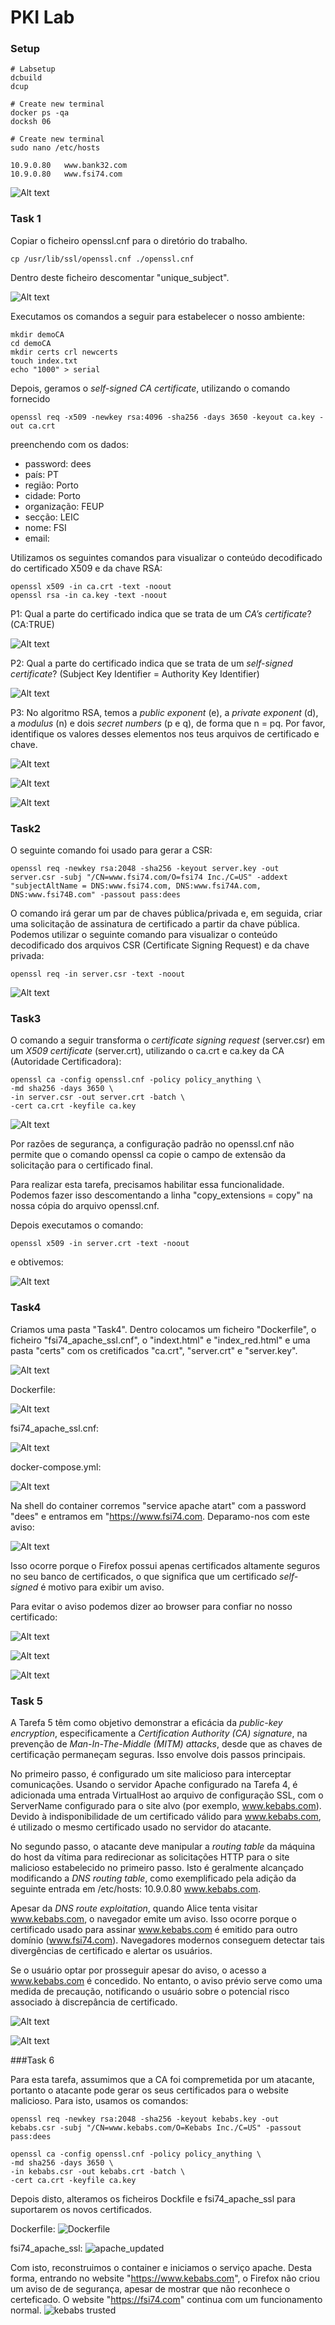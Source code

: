 # PKI Lab

### Setup
```
# Labsetup
dcbuild
dcup

# Create new terminal
docker ps -qa
docksh 06

# Create new terminal
sudo nano /etc/hosts

10.9.0.80   www.bank32.com
10.9.0.80   www.fsi74.com
```

![Alt text](Docs/Lab11DNS.png)

### Task 1

Copiar o ficheiro openssl.cnf para o diretório do trabalho.
```
cp /usr/lib/ssl/openssl.cnf ./openssl.cnf
```
Dentro deste ficheiro descomentar "unique_subject".

![Alt text](Docs/Lab11unique_sub.png)

Executamos os comandos a seguir para estabelecer o nosso ambiente:

```
mkdir demoCA
cd demoCA
mkdir certs crl newcerts
touch index.txt
echo "1000" > serial
```

Depois, geramos o *self-signed CA certificate*, utilizando o comando fornecido

```
openssl req -x509 -newkey rsa:4096 -sha256 -days 3650 -keyout ca.key -out ca.crt
```
preenchendo com os dados:

- password: dees
- país: PT
- região: Porto
- cidade: Porto
- organização: FEUP
- secção: LEIC
- nome: FSI
- email:

Utilizamos os seguintes comandos para visualizar o conteúdo decodificado do certificado X509 e da chave RSA:

```
openssl x509 -in ca.crt -text -noout
openssl rsa -in ca.key -text -noout
```

P1: Qual a parte do certificado indica que se trata de um *CA’s certificate*? (CA:TRUE)

![Alt text](Docs/Lab11CAcert.png)

P2: Qual a parte do certificado indica que se trata de um *self-signed certificate*? (Subject Key Identifier = Authority Key Identifier)

![Alt text](Docs/Lab11Selfcert.png)

P3: No algoritmo RSA, temos a *public exponent* (e), a *private exponent* (d), a *modulus* (n) e dois *secret numbers* (p e q), de forma que n = pq. Por favor, identifique os valores desses elementos nos teus arquivos de certificado e chave.

![Alt text](Docs/Lab11PrivatePublicExp.png)

![Alt text](Docs/Lab11Mudulus.png)

![Alt text](Docs/Lab11SecretNumbers.png)

### Task2

O seguinte comando foi usado para gerar a CSR:
```
openssl req -newkey rsa:2048 -sha256 -keyout server.key -out server.csr -subj "/CN=www.fsi74.com/O=fsi74 Inc./C=US" -addext "subjectAltName = DNS:www.fsi74.com, DNS:www.fsi74A.com, DNS:www.fsi74B.com" -passout pass:dees
```

O comando irá gerar um par de chaves pública/privada e, em seguida, criar uma solicitação de assinatura de certificado a partir da chave pública. Podemos utilizar o seguinte comando para visualizar o conteúdo decodificado dos arquivos CSR (Certificate Signing Request) e da chave privada:

```
openssl req -in server.csr -text -noout
```

![Alt text](Docs/Lab11AltNames.png)

### Task3

O comando a seguir transforma o *certificate signing request* (server.csr) em um *X509
certificate* (server.crt), utilizando o ca.crt e ca.key da CA (Autoridade Certificadora):

```
openssl ca -config openssl.cnf -policy policy_anything \
-md sha256 -days 3650 \
-in server.csr -out server.crt -batch \
-cert ca.crt -keyfile ca.key
```

![Alt text](Docs/Lab11Servercrt.png)

Por razões de segurança, a configuração padrão no openssl.cnf não permite que o comando openssl ca copie o campo de extensão da solicitação para o certificado final.

Para realizar esta tarefa, precisamos habilitar essa funcionalidade. Podemos fazer isso descomentando a linha "copy_extensions = copy" na nossa cópia do arquivo openssl.cnf.

Depois executamos o comando:

```
openssl x509 -in server.crt -text -noout
```

e obtivemos:

![Alt text](Docs/Lab11Altnamescrt.png)

### Task4

Criamos uma pasta "Task4". Dentro colocamos um ficheiro "Dockerfile", o ficheiro "fsi74_apache_ssl.cnf", o "indext.html" e "index_red.html" e uma pasta "certs" com os cretificados "ca.crt", "server.crt" e "server.key".

![Alt text](Docs/Lab11Folder.png)

Dockerfile:

![Alt text](Docs/Lab11Dockerfile.png)

fsi74_apache_ssl.cnf:

![Alt text](Docs/Lab11Apache.png)

docker-compose.yml:

![Alt text](Docs/Lab11Compose.png)

Na shell do container corremos "service apache atart" com a password "dees" e entramos em "https://www.fsi74.com. Deparamo-nos com este aviso:

![Alt text](Docs/Lab11SecurityWarning.png)

Isso ocorre porque o Firefox possui apenas certificados altamente seguros no seu banco de certificados, o que significa que um certificado *self-signed* é motivo para exibir um aviso.

Para evitar o aviso podemos dizer ao browser para confiar no nosso certificado:

![Alt text](Docs/Lab11AddCertificate.png)

![Alt text](Docs/Lab11Certificate.png)

![Alt text](Docs/Lab11fsi74HelloWorld.png)

### Task 5

A Tarefa 5 têm como objetivo demonstrar a eficácia da *public-key encryption*, especificamente a *Certification Authority (CA) signature*, na prevenção de *Man-In-The-Middle (MITM) attacks*, desde que as chaves de certificação permaneçam seguras. Isso envolve dois passos principais.

No primeiro passo, é configurado um site malicioso para interceptar comunicações. Usando o servidor Apache configurado na Tarefa 4, é adicionada uma entrada VirtualHost ao arquivo de configuração SSL, com o ServerName configurado para o site alvo (por exemplo, www.kebabs.com). Devido à indisponibilidade de um certificado válido para www.kebabs.com, é utilizado o mesmo certificado usado no servidor do atacante.

No segundo passo, o atacante deve manipular a *routing table* da máquina do host da vítima para redirecionar as solicitações HTTP para o site malicioso estabelecido no primeiro passo. Isto é geralmente alcançado modificando a *DNS routing table*, como exemplificado pela adição da seguinte entrada em /etc/hosts: 10.9.0.80 www.kebabs.com.

Apesar da *DNS route exploitation*, quando Alice tenta visitar www.kebabs.com, o navegador emite um aviso. Isso ocorre porque o certificado usado para assinar www.kebabs.com é emitido para outro domínio (www.fsi74.com). Navegadores modernos conseguem detectar tais divergências de certificado e alertar os usuários.

Se o usuário optar por prosseguir apesar do aviso, o acesso a www.kebabs.com é concedido. No entanto, o aviso prévio serve como uma medida de precaução, notificando o usuário sobre o potencial risco associado à discrepância de certificado.

![Alt text](Docs/Lab11kebabsWarning.png)

![Alt text](Docs/Lab11kebabsHelloWorld.png)


###Task 6

Para esta tarefa, assumimos que a CA foi compremetida por um atacante, portanto o atacante pode gerar os seus certificados para o website malicioso. Para isto, usamos os comandos: 

```
openssl req -newkey rsa:2048 -sha256 -keyout kebabs.key -out kebabs.csr -subj "/CN=www.kebabs.com/O=Kebabs Inc./C=US" -passout pass:dees
```
```
openssl ca -config openssl.cnf -policy policy_anything \
-md sha256 -days 3650 \
-in kebabs.csr -out kebabs.crt -batch \
-cert ca.crt -keyfile ca.key
```

Depois disto, alteramos os ficheiros Dockfile e fsi74_apache_ssl para suportarem os novos certificados.

Dockerfile: 
![Dockerfile](Docs/Dockerfile.png)

fsi74_apache_ssl:
![apache_updated](Docs/apache_file_altered.png)

Com isto, reconstruimos o container e iniciamos o serviço apache. Desta forma, entrando no website "https://www.kebabs.com", o Firefox não criou um aviso de de segurança, apesar de mostrar que não reconhece o certeficado. O website "https://fsi74.com" continua com um funcionamento normal.
![kebabs trusted](Docs/Lab11KebabsTrusted.PNG)
